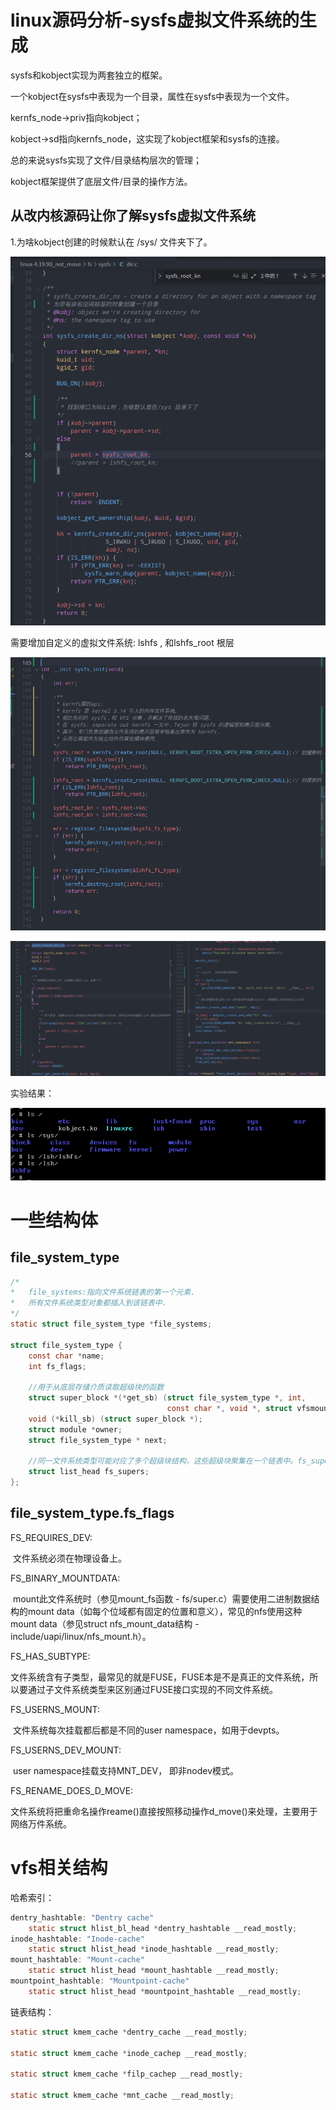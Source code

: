 # linux源码分析-sysfs虚拟文件系统的生成

sysfs和kobject实现为两套独立的框架。

一个kobject在sysfs中表现为一个目录，属性在sysfs中表现为一个文件。

kernfs_node->priv指向kobject；

kobject->sd指向kernfs_node，这实现了kobject框架和sysfs的连接。

总的来说sysfs实现了文件/目录结构层次的管理；

kobject框架提供了底层文件/目录的操作方法。







## 从改内核源码让你了解sysfs虚拟文件系统

1.为啥kobject创建的时候默认在 /sys/ 文件夹下了。

![](./pic/src_1.png)

需要增加自定义的虚拟文件系统:  lshfs , 和lshfs_root 根层

![](./pic/src_4.jpg)

<img src="./pic/src_2.png" style="zoom: 200%;" />

实验结果：

![](./pic/src_3.png)

















# 一些结构体



## file_system_type

```c
/*
*	file_systems:指向文件系统链表的第一个元素.
*	所有文件系统类型对象都插入到该链表中.
*/
static struct file_system_type *file_systems; 

struct file_system_type { 
    const char *name; 
    int fs_flags; 
    
    //用于从底层存储介质读取超级块的函数
    struct super_block *(*get_sb) (struct file_system_type *, int, 
                                   const char *, void *, struct vfsmount *); 
    void (*kill_sb) (struct super_block *); 
    struct module *owner; 
    struct file_system_type * next; 
    
    //同一文件系统类型可能对应了多个超级块结构，这些超级块聚集在一个链表中。fs_supers是对应的表头。
    struct list_head fs_supers; 
};
```





## file_system_type.fs_flags

FS_REQUIRES_DEV: 

​	文件系统必须在物理设备上。

FS_BINARY_MOUNTDATA: 

​	mount此文件系统时（参见mount_fs函数 - fs/super.c）需要使用二进制数据结构的mount data（如每个位域都有固定的位置和意义），常见的nfs使用这种mount data（参见struct nfs_mount_data结构 - include/uapi/linux/nfs_mount.h）。

FS_HAS_SUBTYPE: 

​	文件系统含有子类型，最常见的就是FUSE，FUSE本是不是真正的文件系统，所以要通过子文件系统类型来区别通过FUSE接口实现的不同文件系统。

FS_USERNS_MOUNT: 

​	文件系统每次挂载都后都是不同的user namespace，如用于devpts。

FS_USERNS_DEV_MOUNT: 

​	user namespace挂载支持MNT_DEV， 即非nodev模式。

FS_RENAME_DOES_D_MOVE: 

​	文件系统将把重命名操作reame()直接按照移动操作d_move()来处理，主要用于网络万件系统。















# vfs相关结构

哈希索引：

```c
dentry_hashtable: "Dentry cache"
    static struct hlist_bl_head *dentry_hashtable __read_mostly;
inode_hashtable: "Inode-cache"
    static struct hlist_head *inode_hashtable __read_mostly;
mount_hashtable: "Mount-cache"
    static struct hlist_head *mount_hashtable __read_mostly;
mountpoint_hashtable: "Mountpoint-cache"
    static struct hlist_head *mountpoint_hashtable __read_mostly;
```

链表结构：

```c
static struct kmem_cache *dentry_cache __read_mostly;

static struct kmem_cache *inode_cachep __read_mostly;

static struct kmem_cache *filp_cachep __read_mostly;

static struct kmem_cache *mnt_cache __read_mostly;
```


